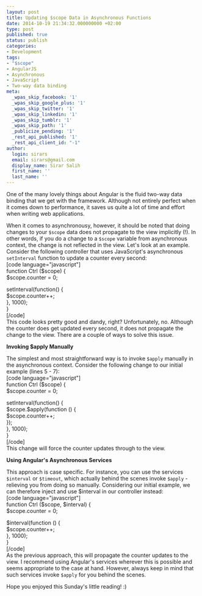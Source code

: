 ```yaml
---
layout: post
title: Updating $scope Data in Asynchronous Functions
date: 2014-10-19 21:34:32.000000000 +02:00
type: post
published: true
status: publish
categories:
- Development
tags:
- "$scope"
- AngularJS
- Asynchronous
- JavaScript
- Two-way data binding
meta:
  _wpas_skip_facebook: '1'
  _wpas_skip_google_plus: '1'
  _wpas_skip_twitter: '1'
  _wpas_skip_linkedin: '1'
  _wpas_skip_tumblr: '1'
  _wpas_skip_path: '1'
  _publicize_pending: '1'
  _rest_api_published: '1'
  _rest_api_client_id: "-1"
author:
  login: sirars
  email: sirars@gmail.com
  display_name: Sirar Salih
  first_name: ''
  last_name: ''
---
```

<p>One of the many lovely things about Angular is the fluid two-way data binding that we get with the framework. Although not entirely perfect when it comes down to performance, it saves us quite a lot of time and effort when writing web applications.</p>
<p>When it comes to asynchronousy, however, it should be noted that doing changes to your <code>$scope</code> data does not propagate to the view implicitly (!). In other words, if you do a change to a <code>$scope</code> variable from asynchronous context, the change is not reflected in the view. Let's look at an example. Consider the following controller that uses JavaScript's asynchronous <code>setInterval</code> function to update a counter every second:<br />
[code language="javascript"]<br />
function Ctrl ($scope) {<br />
    $scope.counter = 0;</p>
<p>    setInterval(function() {<br />
        $scope.counter++;<br />
    }, 1000);<br />
}<br />
[/code]<br />
This code looks pretty good and dandy, right? Unfortunately, no. Although the counter does get updated every second, it does not propagate the change to the view. There are a couple of ways to solve this issue.</p>
<p><strong>Invoking $apply Manually</strong></p>
<p>The simplest and most straightforward way is to invoke <code>$apply</code> manually in the asynchronous context. Consider the following change to our initial example (lines 5 - 7):<br />
[code language="javascript"]<br />
function Ctrl ($scope) {<br />
    $scope.counter = 0;</p>
<p>    setInterval(function() {<br />
        $scope.$apply(function () {<br />
            $scope.counter++;<br />
        });<br />
    }, 1000);<br />
}<br />
[/code]<br />
This change will force the counter updates through to the view.</p>
<p><strong>Using Angular's Asynchronous Services</strong></p>
<p>This approach is case specific. For instance, you can use the services <code>$interval</code> or <code>$timeout</code>, which actually behind the scenes invoke <code>$apply</code> - relieving you from doing so manually. Considering our initial example, we can therefore inject and use $interval in our controller instead:<br />
[code language="javascript"]<br />
function Ctrl ($scope, $interval) {<br />
    $scope.counter = 0;</p>
<p>    $interval(function () {<br />
        $scope.counter++;<br />
    }, 1000);<br />
}<br />
[/code]<br />
As the previous approach, this will propagate the counter updates to the view. I recommend using Angular's services wherever this is possible and seems appropriate to the case at hand. However, always keep in mind that such services invoke <code>$apply</code> for you behind the scenes.</p>
<p>Hope you enjoyed this Sunday's little reading! :)</p>
